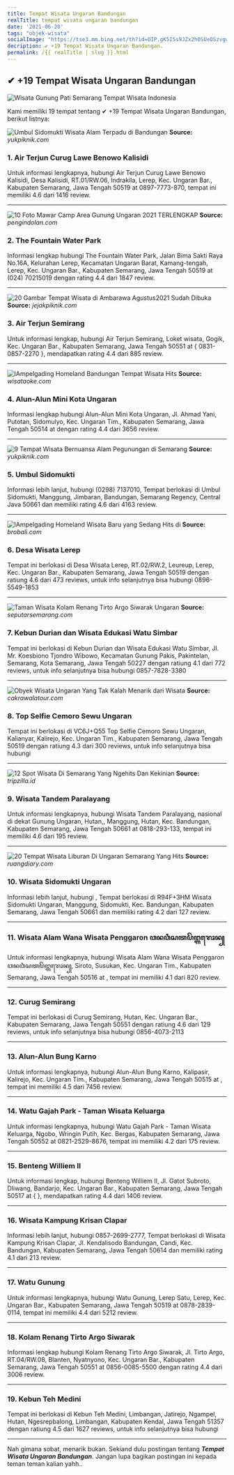 ```yaml
---
title: Tempat Wisata Ungaran Bandungan
realTitle: tempat wisata ungaran bandungan
date: '2021-06-20'
tags: "objek-wisata"
socialImage: "https://tse3.mm.bing.net/th?id=OIP.gK5I5s9JZx2h0SUeOSzvgwHaEh&amp;pid=15.1"
decription: ✔ +19 Tempat Wisata Ungaran Bandungan.
permalink: /{{ realTitle | slug }}.html
---
```


## ✔ +19 Tempat Wisata Ungaran Bandungan

![Wisata Gunung Pati Semarang  Tempat Wisata Indonesia](https://s2.rea.global/img/668x501-resize/rumah/id/382706601f3d7c43b406a6de46deca60.jpg)



Kami memiliki 19 tempat tentang ✔ +19 Tempat Wisata Ungaran Bandungan, berikut listnya:



![Umbul Sidomukti Wisata Alam Terpadu di Bandungan ](https://tse2.mm.bing.net/th?id=OIP.wdSbKCJKA02i6-zWjjpTxQHaEK&amp;pid=15.1)
**Source:** _yukpiknik.com_


### 1. Air Terjun Curug Lawe Benowo Kalisidi



Untuk informasi lengkapnya, hubungi Air Terjun Curug Lawe Benowo Kalisidi, Desa Kalisidi, RT.01/RW.06, Indrakila, Lerep, Kec. Ungaran Bar., Kabupaten Semarang, Jawa Tengah 50519 at 0897-7773-870, tempat ini memiliki 4.6 dari 1416 review.

---


![10 Foto Mawar Camp Area Gunung Ungaran 2021 TERLENGKAP](https://tse1.mm.bing.net/th?id=OIP.KRjkQyvkhysxmN4C9oLK5gHaFj&amp;pid=15.1)
**Source:** _pengindolan.com_


### 2. The Fountain Water Park



Informasi lengkap hubungi The Fountain Water Park, Jalan Bima Sakti Raya No.16A, Kelurahan Lerep, Kecamatan Ungaran Barat, Kamang-tengah, Lerep, Kec. Ungaran Bar., Kabupaten Semarang, Jawa Tengah 50519 at (024) 70215019 dengan rating 4.4 dari 1847 review.

---


![20 Gambar Tempat Wisata di Ambarawa Agustus2021 Sudah Dibuka](https://tse4.mm.bing.net/th?id=OIP.s_Eml-56nbZ0WFlTjOkSQQHaEd&amp;pid=15.1)
**Source:** _jejakpiknik.com_


### 3. Air Terjun Semirang



Untuk informasi lengkap, hubungi Air Terjun Semirang, Loket wisata, Gogik, Kec. Ungaran Bar., Kabupaten Semarang, Jawa Tengah 50551 at { 0831-0857-2270 }, mendapatkan rating 4.4 dari 885 review.

---


![IAmpelgading Homeland Bandungan  Tempat Wisata Hits ](https://tse2.mm.bing.net/th?id=OIP.gqVdjkWrzPI7UGRKIOAqaAHaE7&amp;pid=15.1)
**Source:** _wisataoke.com_


### 4. Alun-Alun Mini Kota Ungaran



Informasi lengkap hubungi Alun-Alun Mini Kota Ungaran, Jl. Ahmad Yani, Putotan, Sidomulyo, Kec. Ungaran Tim., Kabupaten Semarang, Jawa Tengah 50514 at  dengan rating 4.4 dari 3656 review.

---


![9 Tempat Wisata Bernuansa Alam Pegunungan di Semarang ](https://tse4.mm.bing.net/th?id=OIP.8V2orlWQFOgbNtTcOSIf-wHaFR&amp;pid=15.1)
**Source:** _yukpiknik.com_


### 5. Umbul Sidomukti



Informasi lebih lanjut, hubungi (0298) 7137010, Tempat berlokasi di Umbul Sidomukti, Manggung, Jimbaran, Bandungan, Semarang Regency, Central Java 50661 dan memiliki rating 4.6 dari 4163 review.

---


![IAmpelgading Homeland Wisata Baru yang Sedang Hits di ](https://tse3.mm.bing.net/th?id=OIP.BVylhTp6oiKtvUHAK_0SNAHaFj&amp;pid=15.1)
**Source:** _brobali.com_


### 6. Desa Wisata Lerep



Tempat ini berlokasi di Desa Wisata Lerep, RT.02/RW.2, Leureup, Lerep, Kec. Ungaran Bar., Kabupaten Semarang, Jawa Tengah 50519 dengan ratiung 4.6 dari 473 reviews, untuk info selanjutnya bisa hubungi 0896-5549-1853

---


![Taman Wisata  Kolam Renang Tirto Argo Siwarak Ungaran ](https://tse4.mm.bing.net/th?id=OIP.Gtb8vEkGPo0TFu64r5RYZwHaFj&amp;pid=15.1)
**Source:** _seputarsemarang.com_


### 7. Kebun Durian dan Wisata Edukasi Watu Simbar



Tempat ini berlokasi di Kebun Durian dan Wisata Edukasi Watu Simbar, Jl. Mr. Koesbiono Tjondro Wibowo, Kecamatan Gunung Pakis, Pakintelan, Semarang, Kota Semarang, Jawa Tengah 50227 dengan ratiung 4.1 dari 772 reviews, untuk info selanjutnya bisa hubungi 0857-7828-3380

---


![Obyek Wisata Ungaran Yang Tak Kalah Menarik dari Wisata ](https://tse1.mm.bing.net/th?id=OIP.7e5YjoDVbNItZC1NUzlKGgHaFj&amp;pid=15.1)
**Source:** _cakrawalatour.com_


### 8. Top Selfie Cemoro Sewu Ungaran



Tempat ini berlokasi di VC6J+Q55 Top Selfie Cemoro Sewu Ungaran, Kalianyar, Kalirejo, Kec. Ungaran Tim., Kabupaten Semarang, Jawa Tengah 50519 dengan ratiung 4.3 dari 300 reviews, untuk info selanjutnya bisa hubungi 

---


![12 Spot Wisata Di Semarang Yang Ngehits Dan Kekinian](https://tse4.mm.bing.net/th?id=OIP.XXe7xpGxhKQEcWdYEnpvvwHaEz&amp;pid=15.1)
**Source:** _tripzilla.id_


### 9. Wisata Tandem Paralayang



Untuk informasi lengkapnya, hubungi Wisata Tandem Paralayang, nasional di dekat Gunung Ungaran, Hutan,, Manggung, Hutan, Kec. Bandungan, Kabupaten Semarang, Jawa Tengah 50661 at 0818-293-133, tempat ini memiliki 4.6 dari 195 review.

---


![ 20 Tempat Wisata Liburan Di Ungaran Semarang Yang Hits ](https://tse2.mm.bing.net/th?id=OIP.PN-lvvaa3WSYgbjE9IOrFwHaFQ&amp;pid=15.1)
**Source:** _ruangdiary.com_


### 10. Wisata Sidomukti Ungaran



Informasi lebih lanjut, hubungi , Tempat berlokasi di R94F+3HM Wisata Sidomukti Ungaran, Manggung, Sidomukti, Kec. Bandungan, Kabupaten Semarang, Jawa Tengah 50661 dan memiliki rating 4.2 dari 127 review.

---


### 11. Wisata Alam Wana Wisata Penggaron ꦮꦤꦮꦶꦱꦠꦥꦼꦔ꧀ꦒꦫꦺꦴꦤ꧀



Untuk informasi lengkapnya, hubungi Wisata Alam Wana Wisata Penggaron ꦮꦤꦮꦶꦱꦠꦥꦼꦔ꧀ꦒꦫꦺꦴꦤ꧀, Siroto, Susukan, Kec. Ungaran Tim., Kabupaten Semarang, Jawa Tengah 50516 at , tempat ini memiliki 4.1 dari 820 review.

---


### 12. Curug Semirang



Tempat ini berlokasi di Curug Semirang, Hutan, Kec. Ungaran Bar., Kabupaten Semarang, Jawa Tengah 50551 dengan ratiung 4.6 dari 129 reviews, untuk info selanjutnya bisa hubungi 0856-4073-2113

---


### 13. Alun-Alun Bung Karno



Untuk informasi lengkapnya, hubungi Alun-Alun Bung Karno, Kalipasir, Kalirejo, Kec. Ungaran Tim., Kabupaten Semarang, Jawa Tengah 50515 at , tempat ini memiliki 4.5 dari 7456 review.

---


### 14. Watu Gajah Park - Taman Wisata Keluarga



Untuk informasi lengkapnya, hubungi Watu Gajah Park - Taman Wisata Keluarga, Ngobo, Wringin Putih, Kec. Bergas, Kabupaten Semarang, Jawa Tengah 50552 at 0821-2529-8676, tempat ini memiliki 4.2 dari 175 review.

---


### 15. Benteng Williem II



Untuk informasi lengkap, hubungi Benteng Williem II, Jl. Gatot Subroto, Dliwang, Bandarjo, Kec. Ungaran Bar., Kabupaten Semarang, Jawa Tengah 50517 at {  }, mendapatkan rating 4.4 dari 1406 review.

---


### 16. Wisata Kampung Krisan Clapar



Informasi lebih lanjut, hubungi 0857-2699-2777, Tempat berlokasi di Wisata Kampung Krisan Clapar, Jl. Kendalisodo Bandungan, Candi, Kec. Bandungan, Kabupaten Semarang, Jawa Tengah 50614 dan memiliki rating 4.1 dari 213 review.

---


### 17. Watu Gunung



Untuk informasi lengkapnya, hubungi Watu Gunung, Lerep Satu, Lerep, Kec. Ungaran Bar., Kabupaten Semarang, Jawa Tengah 50519 at 0878-2839-0114, tempat ini memiliki 4.4 dari 5212 review.

---


### 18. Kolam Renang Tirto Argo Siwarak



Informasi lengkap hubungi Kolam Renang Tirto Argo Siwarak, Jl. Tirto Argo, RT.04/RW.08, Blanten, Nyatnyono, Kec. Ungaran Bar., Kabupaten Semarang, Jawa Tengah 50551 at 0856-0085-5500 dengan rating 4.4 dari 3006 review.

---


### 19. Kebun Teh Medini



Tempat ini berlokasi di Kebun Teh Medini, Limbangan, Jatirejo, Ngampel, Hutan, Ngesrepbalong, Limbangan, Kabupaten Kendal, Jawa Tengah 51357 dengan ratiung 4.5 dari 1627 reviews, untuk info selanjutnya bisa hubungi 

---









Nah gimana sobat, menarik bukan. Sekiand dulu postingan tentang ***Tempat Wisata Ungaran Bandungan***. Jangan lupa bagikan postingan ini kepada teman teman kalian yahh..
